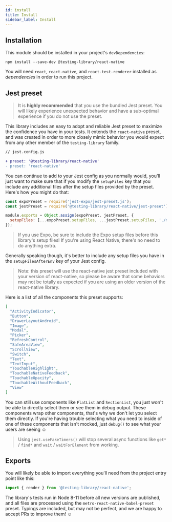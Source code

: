 ```yaml
---
id: install
title: Install
sidebar_label: Install
---
```


## Installation

This module should be installed in your project's `devDependencies`:

```
npm install --save-dev @testing-library/react-native
```

You will need `react`, `react-native`, and `react-test-renderer` installed as _dependencies_ in order to run this project.

## Jest preset

> It is **highly recommended** that you use the bundled Jest preset. You will likely experience
> unexpected behavior and have a sub-optimal experience if you do not use the preset.

This library includes an easy to adopt and reliable Jest preset to maximize the
confidence you have in your tests. It extends the `react-native` preset, and was created in order to
more closely mimic behavior you would expect from any other member of the `testing-library` family.

```diff
// jest.config.js

+ preset: '@testing-library/react-native'
- preset: 'react-native'
```

You can continue to add to your Jest config as you normally would, you'll just want to make sure
that if you modify the `setupFiles` key that you include any additional files after the setup files
provided by the preset. Here's how you might do that:

```javascript
const expoPreset = require('jest-expo/jest-preset.js');
const jestPreset = require('@testing-library/react-native/jest-preset');

module.exports = Object.assign(expoPreset, jestPreset, {
  setupFiles: [...expoPreset.setupFiles, ...jestPreset.setupFiles, './mySetup.js'],
});
```

> If you use Expo, be sure to include the Expo setup files before this library's setup
> files! If you're using React Native, there's no need to do anything extra.

Generally speaking though, it's better to include any setup files you have in the
`setupFilesAfterEnv` key of your Jest config.

> Note: this preset will use the react-native jest preset included with your version of
> react-native, so please be aware that some behaviors may not be totally as expected if you are
> using an older version of the react-native library.

Here is a list of all the components this preset supports:

```json
[
  "ActivityIndicator",
  "Button",
  "DrawerLayoutAndroid",
  "Image",
  "Modal",
  "Picker",
  "RefreshControl",
  "SafeAreaView",
  "ScrollView",
  "Switch",
  "Text",
  "TextInput",
  "TouchableHighlight",
  "TouchableNativeFeedback",
  "TouchableOpacity",
  "TouchableWithoutFeedback",
  "View"
]
```

You can still use components like `FlatList` and `SectionList`, you just won't be able to directly
select them or see them in debug output. These components wrap other components, that's why we don't
let you select them directly. If you're having trouble selecting what you need to inside of one of
these components that isn't mocked, just `debug()` to see what your users are seeing ☺️

> Using `jest.useFakeTimers()` will stop several async functions like `get*` / `find*` and `wait` /
> `waitForElement` from working.

## Exports

You will likely be able to import everything you'll need from the project entry point like this:

```js
import { render } from '@testing-library/react-native';
```

The library's tests run in Node 8-11 before all new versions are published, and all files are
processed using the `metro-react-native-babel-preset` preset. Typings are included, but may not be
perfect, and we are happy to accept PRs to improve them! ☺️

